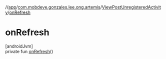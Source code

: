 //[app](../../../index.md)/[com.mobdeve.gonzales.lee.ong.artemis](../index.md)/[ViewPostUnregisteredActivity](index.md)/[onRefresh](on-refresh.md)

# onRefresh

[androidJvm]\
private fun [onRefresh](on-refresh.md)()
